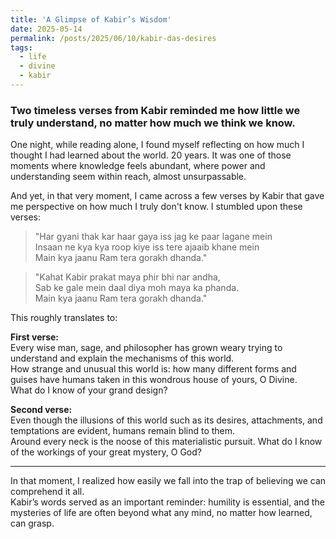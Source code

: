 ```yaml
---
title: 'A Glimpse of Kabir’s Wisdom'
date: 2025-05-14
permalink: /posts/2025/06/10/kabir-das-desires
tags:
  - life
  - divine
  - kabir
---
```


### Two timeless verses from Kabir reminded me how little we truly understand, no matter how much we think we know.

One night, while reading alone, I found myself reflecting on how much I thought I had learned about the world. 20 years. 
It was one of those moments where knowledge feels abundant, where power and understanding seem within reach, almost unsurpassable.

And yet, in that very moment, I came across a few verses by Kabir that gave me perspective on how much I truly don't know.
I stumbled upon these verses:

> "Har gyani thak kar haar gaya iss jag ke paar lagane mein  
> Insaan ne kya kya roop kiye iss tere ajaaib khane mein  
> Main kya jaanu Ram tera gorakh dhanda."

> "Kahat Kabir prakat maya phir bhi nar andha,  
> Sab ke gale mein daal diya moh maya ka phanda.  
> Main kya jaanu Ram tera gorakh dhanda."

This roughly translates to:

**First verse:**  
Every wise man, sage, and philosopher has grown weary trying to understand and explain the mechanisms of this world.  
How strange and unusual this world is: how many different forms and guises have humans taken in this wondrous house of yours, O Divine.  
What do I know of your grand design?

**Second verse:**  
Even though the illusions of this world such as its desires, attachments, and temptations are evident, humans remain blind to them.  
Around every neck is the noose of this materialistic pursuit.
What do I know of the workings of your great mystery, O God?

---

In that moment, I realized how easily we fall into the trap of believing we can comprehend it all.  
Kabir’s words served as an important reminder: humility is essential, and the mysteries of life are often beyond what any mind, no matter how learned, can grasp.
